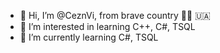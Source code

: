 - 👋 Hi, I’m @CeznVi, from brave country 💙💛 🇺🇦
- 👀 I’m interested in learning C++, C#, TSQL
- 🌱 I’m currently learning C#, TSQL

<!---
CeznVi/CeznVi is a ✨ special ✨ repository because its `README.md` (this file) appears on your GitHub profile.
You can click the Preview link to take a look at your changes.
--->
